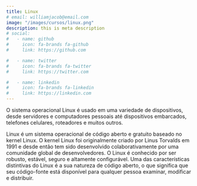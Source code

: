 ```yaml
---
title: Linux
# email: williamjacob@email.com
image: "/images/cursos/linux.png"
description: this is meta description
# social:
#   - name: github
#     icon: fa-brands fa-github
#     link: https://github.com

#   - name: twitter
#     icon: fa-brands fa-twitter
#     link: https://twitter.com

#   - name: linkedin
#     icon: fa-brands fa-linkedin
#     link: https://linkedin.com
---
```


<!-- Summary -->
O sistema operacional Linux é usado em uma variedade de dispositivos, desde servidores e computadores pessoais até dispositivos embarcados, telefones celulares, roteadores e muitos outros.

<!-- Texto -->
Linux é um sistema operacional de código aberto e gratuito baseado no kernel Linux. O kernel Linux foi originalmente criado por Linus Torvalds em 1991 e desde então tem sido desenvolvido colaborativamente por uma comunidade global de desenvolvedores. O Linux é conhecido por ser robusto, estável, seguro e altamente configurável.
Uma das características distintivas do Linux é a sua natureza de código aberto, o que significa que seu código-fonte está disponível para qualquer pessoa examinar, modificar e distribuir.